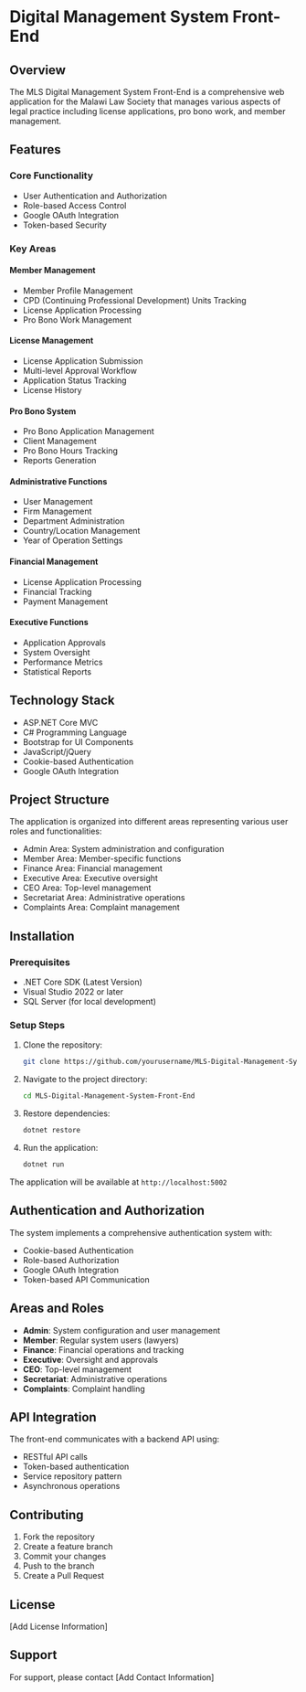 # Digital Management System Front-End

## Overview
The MLS Digital Management System Front-End is a comprehensive web application for the Malawi Law Society that manages various aspects of legal practice including license applications, pro bono work, and member management.

## Features

### Core Functionality
- User Authentication and Authorization
- Role-based Access Control
- Google OAuth Integration
- Token-based Security

### Key Areas

#### Member Management
- Member Profile Management
- CPD (Continuing Professional Development) Units Tracking
- License Application Processing
- Pro Bono Work Management

#### License Management
- License Application Submission
- Multi-level Approval Workflow
- Application Status Tracking
- License History

#### Pro Bono System
- Pro Bono Application Management
- Client Management
- Pro Bono Hours Tracking
- Reports Generation

#### Administrative Functions
- User Management
- Firm Management
- Department Administration
- Country/Location Management
- Year of Operation Settings

#### Financial Management
- License Application Processing
- Financial Tracking
- Payment Management

#### Executive Functions
- Application Approvals
- System Oversight
- Performance Metrics
- Statistical Reports

## Technology Stack
- ASP.NET Core MVC
- C# Programming Language
- Bootstrap for UI Components
- JavaScript/jQuery
- Cookie-based Authentication
- Google OAuth Integration

## Project Structure
The application is organized into different areas representing various user roles and functionalities:

- Admin Area: System administration and configuration
- Member Area: Member-specific functions
- Finance Area: Financial management
- Executive Area: Executive oversight
- CEO Area: Top-level management
- Secretariat Area: Administrative operations
- Complaints Area: Complaint management

## Installation

### Prerequisites
- .NET Core SDK (Latest Version)
- Visual Studio 2022 or later
- SQL Server (for local development)

### Setup Steps
1. Clone the repository:
   ```bash
   git clone https://github.com/yourusername/MLS-Digital-Management-System-Front-End.git
   ```

2. Navigate to the project directory:
   ```bash
   cd MLS-Digital-Management-System-Front-End
   ```

3. Restore dependencies:
   ```bash
   dotnet restore
   ```

4. Run the application:
   ```bash
   dotnet run
   ```

The application will be available at `http://localhost:5002`

## Authentication and Authorization
The system implements a comprehensive authentication system with:
- Cookie-based Authentication
- Role-based Authorization
- Google OAuth Integration
- Token-based API Communication

## Areas and Roles
- **Admin**: System configuration and user management
- **Member**: Regular system users (lawyers)
- **Finance**: Financial operations and tracking
- **Executive**: Oversight and approvals
- **CEO**: Top-level management
- **Secretariat**: Administrative operations
- **Complaints**: Complaint handling

## API Integration
The front-end communicates with a backend API using:
- RESTful API calls
- Token-based authentication
- Service repository pattern
- Asynchronous operations

## Contributing
1. Fork the repository
2. Create a feature branch
3. Commit your changes
4. Push to the branch
5. Create a Pull Request

## License
[Add License Information]

## Support
For support, please contact [Add Contact Information] 